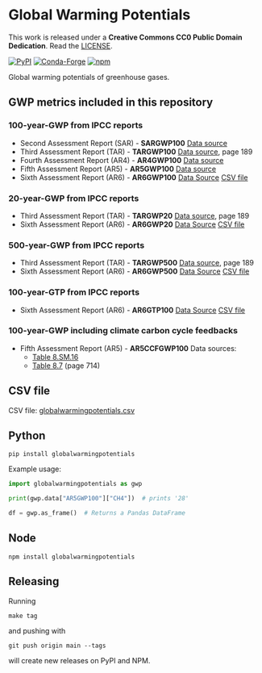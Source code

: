 # Global Warming Potentials

This work is released under a **Creative Commons CC0 Public Domain Dedication**.
Read the [LICENSE](LICENSE).

[![PyPI](https://img.shields.io/pypi/v/globalwarmingpotentials.svg?style=for-the-badge)](https://pypi.org/project/globalwarmingpotentials/)
[![Conda-Forge](https://img.shields.io/conda/v/conda-forge/globalwarmingpotentials?style=for-the-badge)](https://anaconda.org/conda-forge/globalwarmingpotentials)
[![npm](https://img.shields.io/npm/v/globalwarmingpotentials.svg?style=for-the-badge)](https://www.npmjs.com/package/globalwarmingpotentials)

Global warming potentials of greenhouse gases.

## GWP metrics included in this repository

### 100-year-GWP from IPCC reports

- Second Assessment Report (SAR) - **SARGWP100**
  [Data source](https://www.ghgprotocol.org/sites/default/files/ghgp/Global-Warming-Potential-Values%20%28Feb%2016%202016%29_1.pdf)
- Third Assessment Report (TAR) - **TARGWP100**
  [Data source](https://www.ipcc.ch/site/assets/uploads/2018/08/TAR_syrfull_en.pdf), page 189
- Fourth Assessment Report (AR4) - **AR4GWP100**
  [Data source](https://www.ghgprotocol.org/sites/default/files/ghgp/Global-Warming-Potential-Values%20%28Feb%2016%202016%29_1.pdf)
- Fifth Assessment Report (AR5) - **AR5GWP100**
  [Data source](https://www.ghgprotocol.org/sites/default/files/ghgp/Global-Warming-Potential-Values%20%28Feb%2016%202016%29_1.pdf)
- Sixth Assessment Report (AR6) - **AR6GWP100**
  [Data Source](https://www.ipcc.ch/report/ar6/wg1/downloads/report/IPCC_AR6_WGI_Chapter_07_Supplementary_Material.pdf)
  [CSV file](https://github.com/chrisroadmap/ar6/blob/main/data_output/7sm/metrics_supplement_cleaned.csv)

### 20-year-GWP from IPCC reports

- Third Assessment Report (TAR) - **TARGWP20**
  [Data source](https://www.ipcc.ch/site/assets/uploads/2018/08/TAR_syrfull_en.pdf), page 189
- Sixth Assessment Report (AR6) - **AR6GWP20**
  [Data Source](https://www.ipcc.ch/report/ar6/wg1/downloads/report/IPCC_AR6_WGI_Chapter_07_Supplementary_Material.pdf)
  [CSV file](https://github.com/chrisroadmap/ar6/blob/main/data_output/7sm/metrics_supplement_cleaned.csv)

### 500-year-GWP from IPCC reports

- Third Assessment Report (TAR) - **TARGWP500**
  [Data source](https://www.ipcc.ch/site/assets/uploads/2018/08/TAR_syrfull_en.pdf), page 189
- Sixth Assessment Report (AR6) - **AR6GWP500**
  [Data Source](https://www.ipcc.ch/report/ar6/wg1/downloads/report/IPCC_AR6_WGI_Chapter_07_Supplementary_Material.pdf)
  [CSV file](https://github.com/chrisroadmap/ar6/blob/main/data_output/7sm/metrics_supplement_cleaned.csv)

### 100-year-GTP from IPCC reports

- Sixth Assessment Report (AR6) - **AR6GTP100**
  [Data Source](https://www.ipcc.ch/report/ar6/wg1/downloads/report/IPCC_AR6_WGI_Chapter_07_Supplementary_Material.pdf)
  [CSV file](https://github.com/chrisroadmap/ar6/blob/main/data_output/7sm/metrics_supplement_cleaned.csv)

### 100-year-GWP including climate carbon cycle feedbacks

- Fifth Assessment Report (AR5) - **AR5CCFGWP100**
  Data sources:
  - [Table 8.SM.16](https://www.ipcc.ch/site/assets/uploads/2018/07/WGI_AR5.Chap_.8_SM.pdf)
  - [Table 8.7](https://www.ipcc.ch/site/assets/uploads/2018/02/WG1AR5_Chapter08_FINAL.pdf)
    (page 714)

## CSV file

CSV file: [globalwarmingpotentials.csv](./globalwarmingpotentials.csv)

## Python

```
pip install globalwarmingpotentials
```

Example usage:

```python
import globalwarmingpotentials as gwp

print(gwp.data["AR5GWP100"]["CH4"])  # prints '28'

df = gwp.as_frame()  # Returns a Pandas DataFrame
```

## Node

```
npm install globalwarmingpotentials
```

## Releasing

Running
```
make tag
```

and pushing with
```
git push origin main --tags
```

will create new releases on PyPI and NPM.
